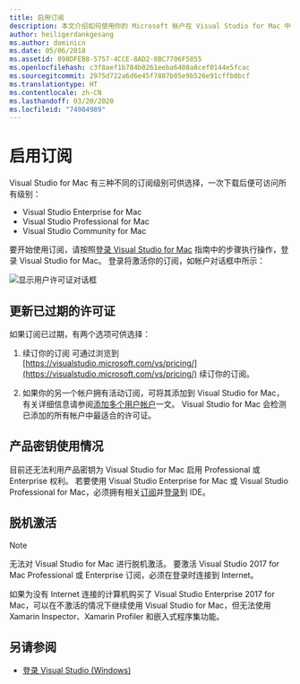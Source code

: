 ```yaml
---
title: 启用订阅
description: 本文介绍如何使用你的 Microsoft 帐户在 Visual Studio for Mac 中启用你的订阅和解锁功能
author: heiligerdankgesang
ms.author: dominicn
ms.date: 05/06/2018
ms.assetid: 898DFEB8-5757-4CCE-8AD2-8BC7706F5855
ms.openlocfilehash: c3f8aef1b784b0261eeba6408a8cef0144e5fcac
ms.sourcegitcommit: 2975d722a6d6e45f7887b05e9b526e91cffb0bcf
ms.translationtype: HT
ms.contentlocale: zh-CN
ms.lasthandoff: 03/20/2020
ms.locfileid: "74984989"
---
```

# <a name="enable-subscription"></a>启用订阅

Visual Studio for Mac 有三种不同的订阅级别可供选择，一次下载后便可访问所有级别：

* Visual Studio Enterprise for Mac
* Visual Studio Professional for Mac
* Visual Studio Community for Mac

要开始使用订阅，请按照[登录 Visual Studio for Mac](signing-in.md) 指南中的步骤执行操作，登录 Visual Studio for Mac。 登录将激活你的订阅，如帐户对话框中所示：

![显示用户许可证对话框](media/user-accounts-login.png)

## <a name="update-expired-licenses"></a>更新已过期的许可证

如果订阅已过期，有两个选项可供选择：

1. 续订你的订阅 可通过浏览到 [https://visualstudio.microsoft.com/vs/pricing/](https://visualstudio.microsoft.com/vs/pricing/) 续订你的订阅。

2. 如果你的另一个帐户拥有活动订阅，可将其添加到 Visual Studio for Mac，有关详细信息请参阅[添加多个用户帐户](signing-in.md)一文。 Visual Studio for Mac 会检测已添加的所有帐户中最适合的许可证。

## <a name="product-key-usage"></a>产品密钥使用情况

目前还无法利用产品密钥为 Visual Studio for Mac 启用 Professional 或 Enterprise 权利。 若要使用 Visual Studio Enterprise for Mac 或 Visual Studio Professional for Mac，必须拥有相关[订阅](https://visualstudio.microsoft.com/subscriptions/)并[登录](signing-in.md)到 IDE。

## <a name="offline-activation"></a>脱机激活

> [!NOTE]
> 无法对 Visual Studio for Mac 进行脱机激活。
> 要激活 Visual Studio 2017 for Mac Professional 或 Enterprise 订阅，必须在登录时连接到 Internet。

如果为没有 Internet 连接的计算机购买了 Visual Studio Enterprise 2017 for Mac，可以在不激活的情况下继续使用 Visual Studio for Mac，但无法使用 Xamarin Inspector、Xamarin Profiler 和嵌入式程序集功能。

## <a name="see-also"></a>另请参阅

- [登录 Visual Studio (Windows)](/visualstudio/ide/signing-in-to-visual-studio)